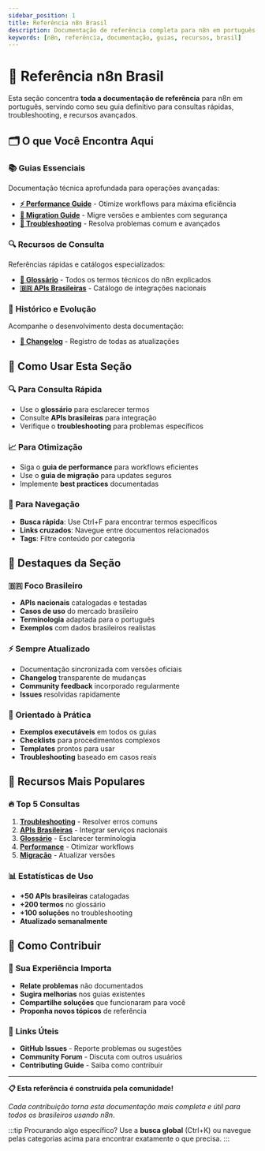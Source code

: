 ```yaml
---
sidebar_position: 1
title: Referência n8n Brasil
description: Documentação de referência completa para n8n em português brasileiro
keywords: [n8n, referência, documentação, guias, recursos, brasil]
---
```


# 📖 Referência n8n Brasil

Esta seção concentra **toda a documentação de referência** para n8n em português, servindo como seu guia definitivo para consultas rápidas, troubleshooting, e recursos avançados.

## 🗂️ O que Você Encontra Aqui

### 📚 **Guias Essenciais**
Documentação técnica aprofundada para operações avançadas:

- **[⚡ Performance Guide](guias/performance-guide)** - Otimize workflows para máxima eficiência
- **[🚀 Migration Guide](guias/migration-guide)** - Migre versões e ambientes com segurança  
- **[🔧 Troubleshooting](guias/troubleshooting)** - Resolva problemas comum e avançados

### 🔍 **Recursos de Consulta**
Referências rápidas e catálogos especializados:

- **[📖 Glossário](recursos/glossario)** - Todos os termos técnicos do n8n explicados
- **[🇧🇷 APIs Brasileiras](recursos/apis-brasileiras)** - Catálogo de integrações nacionais

### 📅 **Histórico e Evolução**
Acompanhe o desenvolvimento desta documentação:

- **[📝 Changelog](historico/changelog)** - Registro de todas as atualizações

## 🎯 Como Usar Esta Seção

### 🔍 **Para Consulta Rápida**
- Use o **glossário** para esclarecer termos
- Consulte **APIs brasileiras** para integração
- Verifique o **troubleshooting** para problemas específicos

### 📈 **Para Otimização**
- Siga o **guia de performance** para workflows eficientes
- Use o **guia de migração** para updates seguros
- Implemente **best practices** documentadas

### 🧭 **Para Navegação**
- **Busca rápida**: Use Ctrl+F para encontrar termos específicos
- **Links cruzados**: Navegue entre documentos relacionados
- **Tags**: Filtre conteúdo por categoria

## 🌟 Destaques da Seção

### 🇧🇷 **Foco Brasileiro**
- **APIs nacionais** catalogadas e testadas
- **Casos de uso** do mercado brasileiro
- **Terminologia** adaptada para o português
- **Exemplos** com dados brasileiros realistas

### ⚡ **Sempre Atualizado**
- Documentação sincronizada com versões oficiais
- **Changelog** transparente de mudanças
- **Community feedback** incorporado regularmente
- **Issues** resolvidas rapidamente

### 🎯 **Orientado à Prática**
- **Exemplos executáveis** em todos os guias
- **Checklists** para procedimentos complexos
- **Templates** prontos para usar
- **Troubleshooting** baseado em casos reais

## 🚀 Recursos Mais Populares

### 🔥 **Top 5 Consultas**
1. **[Troubleshooting](guias/troubleshooting)** - Resolver erros comuns
2. **[APIs Brasileiras](recursos/apis-brasileiras)** - Integrar serviços nacionais
3. **[Glossário](recursos/glossario)** - Esclarecer terminologia
4. **[Performance](guias/performance-guide)** - Otimizar workflows
5. **[Migração](guias/migration-guide)** - Atualizar versões

### 📊 **Estatísticas de Uso**
- **+50 APIs brasileiras** catalogadas
- **+200 termos** no glossário
- **+100 soluções** no troubleshooting
- **Atualizado semanalmente**

## 🤝 Como Contribuir

### 📝 **Sua Experiência Importa**
- **Relate problemas** não documentados
- **Sugira melhorias** nos guias existentes
- **Compartilhe soluções** que funcionaram para você
- **Proponha novos tópicos** de referência

### 🔗 **Links Úteis**
- **GitHub Issues** - Reporte problemas ou sugestões
- **Community Forum** - Discuta com outros usuários
- **Contributing Guide** - Saiba como contribuir

---

**📋 Esta referência é construída pela comunidade!**

*Cada contribuição torna esta documentação mais completa e útil para todos os brasileiros usando n8n.*

:::tip Procurando algo específico?
Use a **busca global** (Ctrl+K) ou navegue pelas categorias acima para encontrar exatamente o que precisa.
::: 